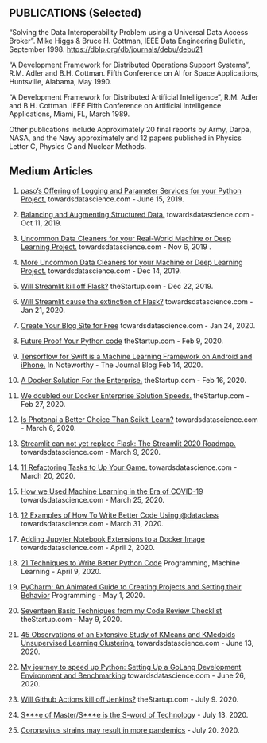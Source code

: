  ## PUBLICATIONS (Selected)

“Solving the Data Interoperability Problem using a Universal Data Access Broker”. Mike Higgs & Bruce H. Cottman, IEEE Data Engineering Bulletin, September 1998. https://dblp.org/db/journals/debu/debu21

“A Development Framework for Distributed Operations Support Systems”, R.M. Adler and B.H. Cottman. Fifth Conference on AI for Space Applications, Huntsville, Alabama, May 1990.

 “A Development Framework for Distributed Artificial Intelligence”, R.M. Adler and B.H. Cottman.  IEEE Fifth Conference on Artificial Intelligence Applications, Miami, FL, March 1989. 

Other publications include Approximately 20 final reports by Army, Darpa, NASA, and the Navy approximately and 12 papers published in Physics Letter C, Physics C and Nuclear Methods.


## Medium Articles

1. [paso’s Offering of Logging and Parameter Services for your Python Project.](https://medium.com/@dr.bruce.cottman/pasos-offering-of-logging-and-parameter-services-for-your-python-project-c3ae2fd6869a) towardsdatascience.com - June 15, 2019.

1. [Balancing and Augmenting Structured Data.](https://towardsdatascience.com/part-1-balancing-and-augmenting-structured-data-4ade0df38662) towardsdatascience.com - Oct 11, 2019.

1. [Uncommon Data Cleaners for your Real-World Machine or Deep Learning Project.](https://towardsdatascience.com/uncommon-data-cleaners-for-your-real-world-machine-or-deep-learning-project-f926d8ecb258) towardsdatascience.com - Nov 6, 2019 .

1. [More Uncommon Data Cleaners for your Machine or Deep Learning Project.](https://towardsdatascience.com/part-2-more-uncommon-data-cleaners-for-your-machine-or-deep-learning-project-b30f862b2d81) towardsdatascience.com - Dec 14, 2019.

1. [Will Streamlit kill off Flask?](https://medium.com/swlh/part-1-will-streamlit-kill-off-flask-5ecd75f879c8) theStartup.com - Dec 22, 2019.

1. [Will Streamlit cause the extinction of Flask?](https://towardsdatascience.com/part-2-will-streamlit-cause-the-extinction-of-flask-395d282296ed) towardsdatascience.com - Jan 21, 2020.

1. [Create Your Blog Site for Free](https://medium.com/@dr.bruce.cottman/create-your-free-blog-site-204a5e27f197) towardsdatascience.com - Jan 24, 2020.

1. [Future Proof Your Python code](https://medium.com/swlh/future-proof-your-python-code-20ef2b75e9f5) theStartup.com - Feb 9, 2020.

1. [Tensorflow for Swift is a Machine Learning Framework on Android and iPhone.](https://medium.com/@dr.bruce.cottman/tensorflow-for-swift-you-have-got-to-be-kidding-d8fc5c547430)
In Noteworthy - The Journal Blog Feb 14, 2020.
 
1. [A Docker Solution For the Enterprise.](https://medium.com/swlh/a-docker-solution-for-the-enterprise-7b5d2942b43a) theStartup.com - Feb 16, 2020.

1. [We doubled our Docker Enterprise Solution Speeds.](https://medium.com/me/stats/post/8e8ed6c28e11) theStartup.com - Feb 27, 2020.

1. [Is Photonai a Better Choice Than Scikit-Learn?](https://medium.com/me/stats/post/f33849423709) towardsdatascience.com - March 6, 2020.

1. [Streamlit can not yet replace Flask: The Streamlit 2020 Roadmap.](https://medium.com/@dr.bruce.cottman/streamlit-can-not-yet-replace-flask-the-streamlit-2020-roadmap-64840564acde) towardsdatascience.com - March 9, 2020.

1. [11 Refactoring Tasks to Up Your Game.](https://medium.com/@dr.bruce.cottman/11-refactoring-tasks-to-up-your-game-52c39bfe0183)  towardsdatascience.com - March 20, 2020.

1. [How we Used Machine Learning in the Era of COVID-19](https://medium.com/@dr.bruce.cottman/how-we-used-machine-learning-in-the-era-of-covid-19-c29ba64b07c5) towardsdatascience.com - March 25, 2020.

1. [12 Examples of How To Write Better Code Using @dataclass](https://towardsdatascience.com/12-examples-of-how-to-write-better-code-using-dataclass-d7c121ee0239) towardsdatascience.com - March 31, 2020.

1. [Adding Jupyter Notebook Extensions to a Docker Image](https://towardsdatascience.com/adding-jupyter-notebook-extensions-to-a-docker-image-851bc2601ca3) towardsdatascience.com - April 2, 2020.

1. [21 Techniques to Write Better Python Code](https://medium.com/@dr.bruce.cottman/21-techniques-to-write-better-python-code-3029f6562483) Programming, Machine Learning  - April 9, 2020.

1. [PyCharm: An Animated Guide to Creating Projects and Setting their Behavior](https://medium.com/@dr.bruce.cottman/pycharm-an-animated-guide-to-creating-projects-and-setting-their-behavior-696d69dbbb6) Programming  - May 1, 2020.

1. [Seventeen Basic Techniques from my Code Review Checklist](https://medium.com/@dr.bruce.cottman/seventeen-basic-techniques-from-my-code-review-checklist-8d5f0f7c4bbc) theStartup.com  - May 9, 2020.

1. [45 Observations of an Extensive Study of KMeans and KMedoids Unsupervised Learning Clustering.](https://towardsdatascience.com/45-observations-of-an-extensive-study-of-kmeans-and-kmedoids-unsupervised-learning-clustering-41da9b254712) towardsdatascience.com  - June 13, 2020.

1. [My journey to speed up Python: Setting Up a GoLang Development Environment and Benchmarking](https://medium.com/me/stats/post/f03c5252ef8f)  towardsdatascience.com  - June 26, 2020.

1. [Will Github Actions kill off Jenkins?](https://medium.com/@dr.bruce.cottman/will-github-actions-kill-off-jenkins-f85e614bb8d3)  theStartup.com - July 9. 2020.

1. [S\*\*\*e of Master/S\*\*\*e is the S-word of Technology](https://medium.com/me/stats/post/f64cb3a6697a) - July 13. 2020.

1. [Coronavirus strains may result in more pandemics]()  - July 20. 2020.
